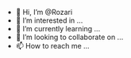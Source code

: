 - 👋 Hi, I’m @Rozari
- 👀 I’m interested in ...
- 🌱 I’m currently learning ...
- 💞️ I’m looking to collaborate on ...
- 📫 How to reach me ...

<!---
Rozari/Rozari is a ✨ special ✨ repository because its `README.md` (this file) appears on your GitHub profile.
You can click the Preview link to take a look at your changes.
--->
